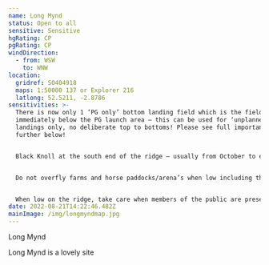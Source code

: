 ```yaml
---
name: Long Mynd
status: Open to all
sensitive: Sensitive
hgRating: CP
pgRating: CP
windDirection:
  - from: WSW
    to: WNW
location:
  gridref: SO404918
  maps: 1:50000 137 or Explorer 216
  latlong: 52.5211, -2.8786
sensitivities: >-
  There is now only 1 ‘PG only’ bottom landing field which is the field
  immediately below the PG launch area – this can be used for ‘unplanned’ bottom
  landings only, no deliberate top to bottoms! Please see full important details
  further below!


  Black Knoll at the south end of the ridge – usually from October to end January shooting may take place on and below the hill during which there must be no flying on Black Knoll – do not take off from nor fly to it. Shooting dates will be posted to the Black Knoll site guide and to the forum when known!


  Do not overfly farms and horse paddocks/arena’s when low including the one just below launch! Plan your landing to avoid this and have a Plan B!


  When low on the ridge, take care when members of the public are present including horse riders and dog walkers.
date: 2022-08-21T14:22:46.482Z
mainImage: /img/longmyndmap.jpg
---
```


Long Mynd

Long Mynd is a lovely site
